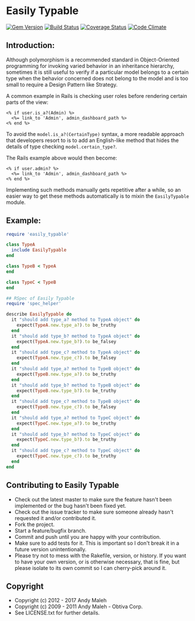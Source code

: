 # Easily Typable
[![Gem Version](https://badge.fury.io/rb/easily_typable.svg)](http://badge.fury.io/rb/easily_typable)
[![Build Status](https://api.travis-ci.org/AndyObtiva/easily_typable.svg?branch=master)](https://travis-ci.org/AndyObtiva/easily_typable)
[![Coverage Status](https://coveralls.io/repos/AndyObtiva/easily_typable/badge.svg?branch=master)](https://coveralls.io/r/AndyObtiva/easily_typable?branch=master)
[![Code Climate](https://codeclimate.com/github/AndyObtiva/easily_typable.svg)](https://codeclimate.com/github/AndyObtiva/easily_typable)

## Introduction:

Although polymorphism is a recommended standard in Object-Oriented programming
for invoking varied behavior in an inheritance hierarchy, sometimes it is still
useful to verify if a particular model belongs to a certain type when the
behavior concerned does not belong to the model and is too small to require a
Design Pattern like Strategy.

A common example in Rails is checking user roles before rendering certain
parts of the view:

```erb
<% if user.is_a?(Admin) %>
  <%= link_to 'Admin', admin_dashboard_path %>
<% end %>
```

To avoid the ```model.is_a?(CertainType)``` syntax, a more readable approach
that developers resort to is to add an English-like method that hides the
details of type checking ```model.certain_type?```.

The Rails example above would then become:

```erb
<% if user.admin? %>
  <%= link_to 'Admin', admin_dashboard_path %>
<% end %>
```

Implementing such methods manually gets repetitive after a while, so an easier
way to get these methods automatically is to mixin the ```EasilyTypable```
module.

## Example:

```ruby
require 'easily_typable'

class TypeA
  include EasilyTypable
end

class TypeB < TypeA
end

class TypeC < TypeB
end

## RSpec of Easily Typable
require 'spec_helper'

describe EasilyTypable do
  it "should add type_a? method to TypeA object" do
    expect(TypeA.new.type_a?).to be_truthy
  end
  it "should add type_b? method to TypeA object" do
    expect(TypeA.new.type_b?).to be_falsey
  end
  it "should add type_c? method to TypeA object" do
    expect(TypeA.new.type_c?).to be_falsey
  end
  it "should add type_a? method to TypeB object" do
    expect(TypeB.new.type_a?).to be_truthy
  end
  it "should add type_b? method to TypeB object" do
    expect(TypeB.new.type_b?).to be_truthy
  end
  it "should add type_c? method to TypeB object" do
    expect(TypeB.new.type_c?).to be_falsey
  end
  it "should add type_a? method to TypeC object" do
    expect(TypeC.new.type_a?).to be_truthy
  end
  it "should add type_b? method to TypeC object" do
    expect(TypeC.new.type_b?).to be_truthy
  end
  it "should add type_c? method to TypeC object" do
    expect(TypeC.new.type_c?).to be_truthy
  end
end
```

## Contributing to Easily Typable

 * Check out the latest master to make sure the feature hasn't been implemented or the bug hasn't been fixed yet.
 * Check out the issue tracker to make sure someone already hasn't requested it and/or contributed it.
 * Fork the project.
 * Start a feature/bugfix branch.
 * Commit and push until you are happy with your contribution.
 * Make sure to add tests for it. This is important so I don't break it in a future version unintentionally.
 * Please try not to mess with the Rakefile, version, or history. If you want to have your own version, or is otherwise necessary, that is fine, but please isolate to its own commit so I can cherry-pick around it.

## Copyright

 * Copyright (c) 2012 - 2017 Andy Maleh
 * Copyright (c) 2009 - 2011 Andy Maleh - Obtiva Corp.
 * See LICENSE.txt for further details.
